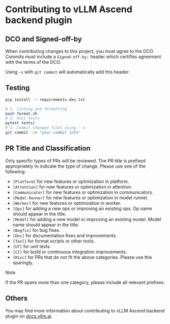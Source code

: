 # Contributing to vLLM Ascend backend plugin

## DCO and Signed-off-by

When contributing changes to this project, you must agree to the DCO. Commits must include a `Signed-off-by:` header which certifies agreement with the terms of the DCO.

Using `-s` with `git commit` will automatically add this header.

## Testing

```bash
pip install -r requirements-dev.txt

# 1. linting and formatting
bash format.sh
# 2. Unit tests
pytest tests/
# 3. Commit changed files using `-s`
git commit -sm "your commit info"
```

## PR Title and Classification

Only specific types of PRs will be reviewed. The PR title is prefixed appropriately to indicate the type of change. Please use one of the following:

- `[Platform]` for new features or optimization in platform.
- `[Attention]` for new features or optimization in attention.
- `[Communicator]` for new features or optimization in communicators.
- `[Model Runner]` for new features or optimization in model runner.
- `[Worker]` for new features or optimization in worker.
- `[Ops]` for adding a new ops or improving an existing ops. Op name should appear in the title.
- `[Model]` for adding a new model or improving an existing model. Model name should appear in the title.
- `[Bugfix]` for bug fixes.
- `[Doc]` for documentation fixes and improvements.
- `[Tool]` for format scripts or other tools.
- `[UT]` for unit tests.
- `[CI]` for build or continuous integration improvements.
- `[Misc]` for PRs that do not fit the above categories. Please use this sparingly.

> [!NOTE]
> If the PR spans more than one category, please include all relevant prefixes.

## Others

You may find more information about contributing to vLLM Ascend backend plugin on [<u>docs.vllm.ai</u>](https://docs.vllm.ai/en/latest/contributing/overview.html).
